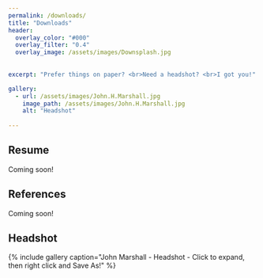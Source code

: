 ```yaml
---
permalink: /downloads/
title: "Downloads"
header:
  overlay_color: "#000"
  overlay_filter: "0.4"
  overlay_image: /assets/images/Downsplash.jpg
  
    
excerpt: "Prefer things on paper? <br>Need a headshot? <br>I got you!"

gallery:
  - url: /assets/images/John.H.Marshall.jpg
    image_path: /assets/images/John.H.Marshall.jpg
    alt: "Headshot"
   
---
```

## Resume
Coming soon!

## References
Coming soon!

## Headshot
{% include gallery caption="John Marshall - Headshot - Click to expand, then right click and Save As!" %}
